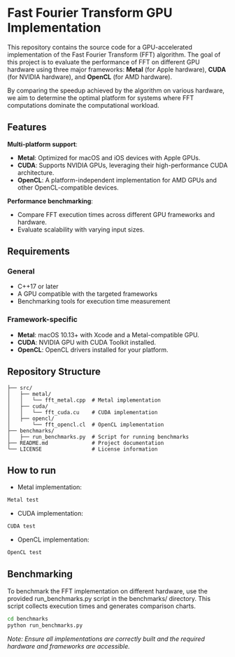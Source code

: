 # Fast Fourier Transform GPU Implementation

This repository contains the source code for a GPU-accelerated implementation of the Fast Fourier Transform (FFT) algorithm. The goal of this project is to evaluate the performance of FFT on different GPU hardware using three major frameworks: **Metal** (for Apple hardware), **CUDA** (for NVIDIA hardware), and **OpenCL** (for AMD hardware).

By comparing the speedup achieved by the algorithm on various hardware, we aim to determine the optimal platform for systems where FFT computations dominate the computational workload.



## Features


**Multi-platform support**:
  - **Metal**: Optimized for macOS and iOS devices with Apple GPUs.
  - **CUDA**: Supports NVIDIA GPUs, leveraging their high-performance CUDA architecture.
  - **OpenCL**: A platform-independent implementation for AMD GPUs and other OpenCL-compatible devices.

**Performance benchmarking**:
  - Compare FFT execution times across different GPU frameworks and hardware.
  - Evaluate scalability with varying input sizes.



## Requirements

### General
- C++17 or later
- A GPU compatible with the targeted frameworks
- Benchmarking tools for execution time measurement

### Framework-specific
- **Metal**: macOS 10.13+ with Xcode and a Metal-compatible GPU.
- **CUDA**: NVIDIA GPU with CUDA Toolkit installed.
- **OpenCL**: OpenCL drivers installed for your platform.


## Repository Structure

```plaintext
├── src/
│   ├── metal/
│   │   └── fft_metal.cpp  # Metal implementation
│   ├── cuda/
│   │   └── fft_cuda.cu    # CUDA implementation
│   ├── opencl/
│       └── fft_opencl.cl  # OpenCL implementation
├── benchmarks/
│   ├── run_benchmarks.py  # Script for running benchmarks
├── README.md              # Project documentation
└── LICENSE                # License information
```

## How to run

- Metal implementation:
```bash
Metal test
```
- CUDA implementation:
```bash
CUDA test
```
- OpenCL implementation:
```bash
OpenCL test
```

## Benchmarking 

To benchmark the FFT implementation on different hardware, use the provided run_benchmarks.py script in the benchmarks/ directory. This script collects execution times and generates comparison charts.
```bash
cd benchmarks
python run_benchmarks.py
```

_Note: Ensure all implementations are correctly built and the required hardware and frameworks are accessible._